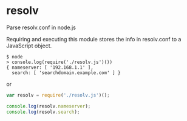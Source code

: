 # resolv
Parse resolv.conf in node.js

Requiring and executing this module stores the info in resolv.conf to a
JavaScript object.

```shell
$ node
> console.log(require('./resolv.js')())
{ nameserver: [ '192.168.1.1' ],
  search: [ 'searchdomain.example.com' ] }
```

or

```javascript
var resolv = require('./resolv.js')();

console.log(resolv.nameserver);
console.log(resolv.search);
```
